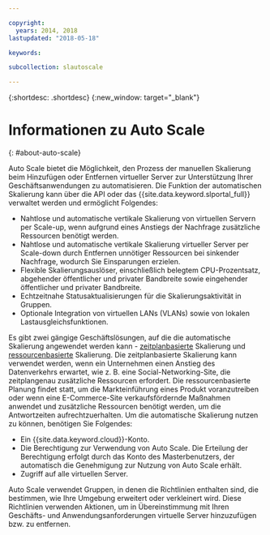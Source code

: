 ```yaml
---

copyright:
  years: 2014, 2018
lastupdated: "2018-05-18"

keywords:

subcollection: slautoscale

---
```


{:shortdesc: .shortdesc}
{:new_window: target="_blank"}

# Informationen zu Auto Scale
{: #about-auto-scale}

Auto Scale bietet die Möglichkeit, den Prozess der manuellen Skalierung beim Hinzufügen oder Entfernen virtueller Server zur Unterstützung Ihrer Geschäftsanwendungen zu automatisieren. Die Funktion der automatischen Skalierung kann über die API oder das {{site.data.keyword.slportal_full}} verwaltet werden und ermöglicht Folgendes:

* Nahtlose und automatische vertikale Skalierung von virtuellen Servern per Scale-up, wenn aufgrund eines Anstiegs der Nachfrage zusätzliche Ressourcen benötigt werden.
* Nahtlose und automatische vertikale Skalierung virtueller Server per Scale-down durch Entfernen unnötiger Ressourcen bei sinkender Nachfrage, wodurch Sie Einsparungen erzielen.
* Flexible Skalierungsauslöser, einschließlich belegtem CPU-Prozentsatz, abgehender öffentlicher und privater Bandbreite sowie eingehender öffentlicher und privater Bandbreite.
* Echtzeitnahe Statusaktualisierungen für die Skalierungsaktivität in Gruppen.
* Optionale Integration von virtuellen LANs (VLANs) sowie von lokalen Lastausgleichsfunktionen.

Es gibt zwei gängige Geschäftslösungen, auf die die automatische Skalierung angewendet werden kann - [zeitplanbasierte](/docs/infrastructure/SLautoscale?topic=slautoscale-managing-weekly-traffic-spikes-with-auto-scale-schedule-based-scaling) Skalierung und [ressourcenbasierte](/docs/infrastructure/SLautoscale?topic=slautoscale-managing-traffic-spikes-with-auto-scale-resource-based-scaling) Skalierung. Die zeitplanbasierte Skalierung kann verwendet werden, wenn ein Unternehmen einen Anstieg des Datenverkehrs erwartet, wie z. B. eine Social-Networking-Site, die zeitplangenau zusätzliche Ressourcen erfordert. Die ressourcenbasierte Planung findet statt, um die Markteinführung eines Produkt voranzutreiben oder wenn eine E-Commerce-Site verkaufsfördernde Maßnahmen anwendet und zusätzliche Ressourcen benötigt werden, um die Antwortzeiten aufrechtzuerhalten. Um die automatische Skalierung nutzen zu können, benötigen Sie Folgendes:

* Ein {{site.data.keyword.cloud}}-Konto.
* Die Berechtigung zur Verwendung von Auto Scale. Die Erteilung der Berechtigung erfolgt durch das Konto des Masterbenutzers, der automatisch die Genehmigung zur Nutzung von Auto Scale erhält.
* Zugriff auf alle virtuellen Server.

Auto Scale verwendet Gruppen, in denen die Richtlinien enthalten sind, die bestimmen, wie Ihre Umgebung erweitert oder verkleinert wird. Diese Richtlinien verwenden Aktionen, um in Übereinstimmung mit Ihren Geschäfts- und Anwendungsanforderungen virtuelle Server hinzuzufügen bzw. zu entfernen.

